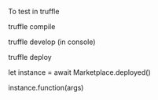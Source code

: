 To test in truffle

truffle compile

truffle develop
(in console)

truffle deploy

let instance = await Marketplace.deployed()

instance.function(args)

